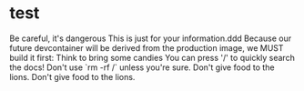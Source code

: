 # test

<AlertBox variant="danger" title="Danger">
  Be careful, it's dangerous
</AlertBox>

<AlertBox variant="info" title="Information">
  This is just for your information.ddd
</AlertBox>

<AlertBox variant="highlyImportant" title="EXTREMELY IMPORTANT - WE HAVE TO BUILD THE IMAGE FIRST">
  Because our future devcontainer will be derived from the production image, we MUST build it first:
</AlertBox>

<AlertBox variant="note" title="It's a note">
  Think to bring some candies
</AlertBox>

<AlertBox variant="tip" title="Pro Tip">
  You can press '/' to quickly search the docs!
</AlertBox>

<AlertBox variant="caution" title="Caution">
  Don't use `rm -rf /` unless you're sure.
</AlertBox>

<AlertBox variant="caution" title="Warning">
  Don't give food to the lions.
</AlertBox>

<AlertBox variant="coreConcept" title="Core concepts">
  Don't give food to the lions.
</AlertBox>